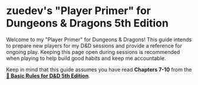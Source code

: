 # zuedev's "Player Primer" for Dungeons & Dragons 5th Edition

Welcome to my "Player Primer" for Dungeons & Dragons! This guide intends to prepare new players for my D&D sessions and provide a reference for ongoing play. Keeping this page open during sessions is recommended when playing to help build good habits and keep me accountable.

Keep in mind that this guide assumes you have read **Chapters 7-10** from the **<a href="https://www.dndbeyond.com/sources/basic-rules" target="_blank">🐉 Basic Rules for D&D 5th Edition</a>**.
